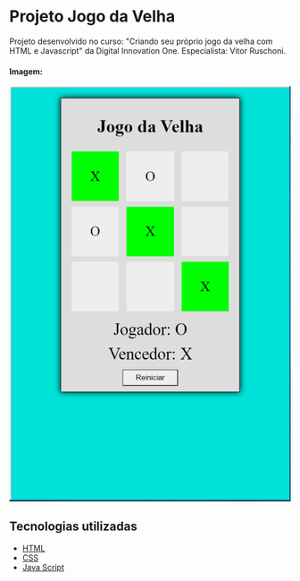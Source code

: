 # Projeto Jogo da Velha

Projeto desenvolvido no curso: "Criando seu próprio jogo da velha com HTML e Javascript" da Digital Innovation One.  Especialista: Vitor Ruschoni.

#### Imagem:

<img src=".\img\img01-jogodavelha.png"  />



## Tecnologias utilizadas

- [HTML](https://www.w3schools.com/html/default.asp)
- [CSS](https://www.w3schools.com/css/default.asp)
- [Java Script]((https://www.w3schools.com/js/default.asp))

